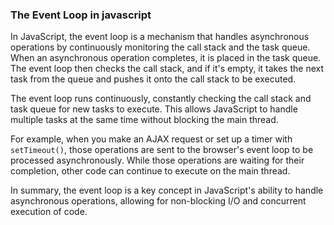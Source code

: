### The Event Loop in javascript
In JavaScript, the event loop is a mechanism that handles asynchronous operations by continuously monitoring the call stack and the task queue. When an asynchronous operation completes, it is placed in the task queue. The event loop then checks the call stack, and if it's empty, it takes the next task from the queue and pushes it onto the call stack to be executed.

The event loop runs continuously, constantly checking the call stack and task queue for new tasks to execute. This allows JavaScript to handle multiple tasks at the same time without blocking the main thread.

For example, when you make an AJAX request or set up a timer with `setTimeout()`, those operations are sent to the browser's event loop to be processed asynchronously. While those operations are waiting for their completion, other code can continue to execute on the main thread.

In summary, the event loop is a key concept in JavaScript's ability to handle asynchronous operations, allowing for non-blocking I/O and concurrent execution of code.
